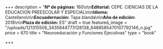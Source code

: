 +++
description = "**Nº de páginas:** 160\n\n**Editorial:** CEPE. CIENCIAS DE LA EDUCACION PREESCOLAR Y ESPECIAL\n\n**Idioma:** Castellano\n\n**Encuadernación:** Tapa blanda\n\n**Año de edición:** 2018\n\n**Plaza de edición:** ES"
draft = true
featured_image = "/uploads/121315506_3435844773128138_6488585470107792146_n.jpg"
price = 670
title = "Neuroeducación y Funciones Ejecutivas"
type = "book"

+++
